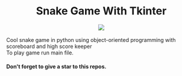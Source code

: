 <div align="center">
  <h1> Snake Game With Tkinter </h1>
  <img src="https://user-images.githubusercontent.com/83356501/130110533-92c831c0-d432-4df3-85c5-a27f3835b435.gif" />
</div>
<br>
Cool snake game in python using object-oriented programming with scoreboard and high score keeper
<br>
To play game run main file.
<br>

#### Don't forget to give a star to this repos.
